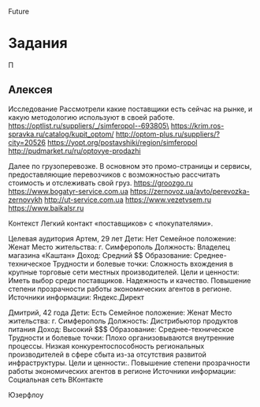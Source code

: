 Future

# Задания
П

## Алексея 
Исследование
Рассмотрели какие поставщики есть сейчас на рынке, и какую методологию используют в своей работе.
https://optlist.ru/suppliers/_/simferopol--693805\
https://krim.ros-spravka.ru/catalog/kupit_optom/
http://optom-plus.ru/suppliers/?city=20526
https://yopt.org/postavshiki/region/simferopol
http://pudmarket.ru/ru/optovye-prodazhi

Далее по грузоперевозке. В основном это промо-страницы и сервисы, предоставляющие перевозчиков с возможностью рассчитать стоимость и отслеживать свой груз.
https://groozgo.ru
https://www.bogatyr-service.com.ua
https://zernovoz.ua/avto/perevozka-zernovykh
http://ut-service.com.ua
https://www.vezetvsem.ru
https://www.baikalsr.ru

Контекст
Легкий контакт «поставщиков» с «покупателями».

Целевая аудитория
Артем, 29 лет
Дети: Нет
Семейное положение: Женат
Место жительства: г. Симферополь
Должность: Владелец магазина «Каштан»
Доход: Средний $$
Образование: Среднее-техническое
Трудности и болевые точки: Сложность вхождения в крупные торговые сети местных производителей.
Цели и ценности: Иметь выбор среди поставщиков. Надежность и качество. Повышение степени прозрачности работы экономических агентов в регионе.
Источники информации: Яндекс.Директ

Дмитрий, 42 года
Дети: Есть
Семейное положение: Женат
Место жительства: г. Симферополь
Должность: Дистрибьютор продуктов питания
Доход: Высокий $$$
Образование: Среднее-техническое
Трудности и болевые точки: Плохо организовываются внутренние процессы. Низкая конкурентоспособность региональных производителей в сфере сбыта из-за отсутствия развитой инфраструктуры.
Цели и ценности:. Повышение степени прозрачности работы экономических агентов в регионе
Источники информации: Социальная сеть ВКонтакте

Юзерфлоу 